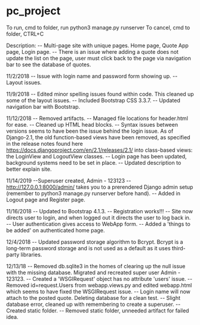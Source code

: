 # pc_project

To run, cmd to folder, run python3 manage.py runserver
To cancel, cmd to folder, CTRL+C

Description:
-- Multi-page site with unique pages. Home page, Quote App page, Login page. 
-- There is an issue where adding a quote does not update the list on the page, user must click back to the page via navigation bar to see the database of quotes. 

11/2/2018
-- Issue with login name and password form showing up. 
-- Layout issues.

11/9/2018 
-- Edited minor spelling issues found within code. This cleaned up some of the layout issues. 
-- Included Bootstrap CSS 3.3.7.
-- Updated navigation bar with Bootstrap.

11/12/2018
-- Removed artifacts. 
-- Managed file locations for header.html for ease.
-- Cleaned up HTML head blocks.
-- Syntax issues between versions seems to have been the issue behind the login issue. As of Django-2.1, the old function-based views have been removed, as specified in the release notes found here https://docs.djangoproject.com/en/2.1/releases/2.1/ into class-based views: the LoginView and LogoutView classes.
-- Login page has been updated, background systems need to be set in place.
-- Updated description to better explain site. 

11/14/2019
--Superuser created, Admin - 123123
-- http://127.0.0.1:8000/admin/ takes you to a prerendered Django admin setup (remember to python3 manage.py runserver before hand).
-- Added in Logout page and Register page.

11/16/2018
-- Updated to Bootstrap 4.1.3.
-- Registration works!!! 
-- Site now directs user to login, and when logged out it directs the user to log back in.
-- User authentication gives access to WebApp form. 
-- Added a 'things to be added' on authenticated home page.

12/4/2018
-- Updated password storage algorithm to Bcrypt. Bcrypt is a long-term password storage and is not used as a default as it uses third-party libraries. 

12/13/18
-- Removed db.sqlite3 in the homes of clearing up the null issue with the missing database. Migrated and recreated super user Admin - 123123. 
-- Created a 'WSGIRequest' object has no attribute 'users' issue. 
-- Removed id=request.Users from webapp.views.py and edited webapp.html which seems to have fixed the WSGIRequest issue. 
-- Login name will now attach to the posted quote. Deleting database for a clean test. 
-- Slight database error, cleaned up with remembering to create a superuser. 
-- Created static folder.
-- Removed static folder, unneeded artifact for failed idea. 
